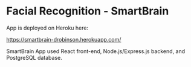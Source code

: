 # Facial Recognition - SmartBrain

App is deployed on Heroku here:  

https://smartbrain-drobinson.herokuapp.com/

SmartBrain App used React front-end,  Node.js/Express.js backend, and PostgreSQL database.  
